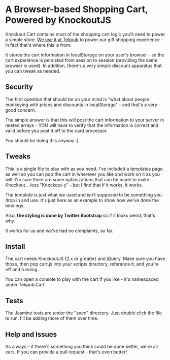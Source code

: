 # A Browser-based Shopping Cart, Powered by KnockoutJS

Knockout Cart contains most of the shopping cart logic you'll need to power a simple store. [We use it at Tekpub](http://tekpub.com/gifts/new) to power our gift shopping experience - in fact that's where this is from.

It stores the cart information in localStorage on your user's browser - so the cart experience is persisted from session to session (providing the same browser is used). In addition, there's a very simple discount apparatus that you can tweak as needed.

## Security

The first question that should be on your mind is "what about people monkeying with prices and discounts in localStorage" - and that's a very good concern.

The simple answer is that this will post the cart information to your server in nested arrays - YOU will have to verify that the information is correct and valid before you post it off to the card processor.

You should be doing this anyway :).

## Tweaks

This is a single file to play with as you need. I've included a templates page as well so you can pop the cart in wherever you like and work on it as you will. I'm sure there are some optimizations that can be made to make Knockout... less "Knockout-y" - but I find that if it works, it works.

The template is just what we used and isn't supposed to be something you drop in and use. It's just here as an example to show how we've done the bindings.

Also: **the styling is done by Twitter Bootstrap** so if it looks weird, that's why.

It works for us and we've had no complaints, so far.

## Install

The cart needs KnockoutJS (2.x or greater) and jQuery. Make sure you have those, then pop cart.js into your scripts directory, reference it, and you're off and running.

You can open a console to play with the cart if you like - it's namespaced under Tekpub.Cart.

## Tests

The Jasmine tests are under the "spec" directory. Just double click the file to run. I'll be adding more of them over time.

## Help and Issues

As always - if there's something you think could be done better, we're all ears. If you can provide a pull request - that's even better!